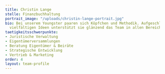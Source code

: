 ```yaml
---
title: Christin Lange
stelle: Finanzbuchhaltung
portrait_image: "/uploads/christin-lange-portrait.jpg"
bio: Bei unserem Youngster paaren sich Köpfchen und Methodik. Aufgeschlossen und mit
  vielfältigen Ideen unterstützt sie glänzend das Team in allen Bereichen.
taetigkeitsschwerpunkte:
- Juristische Verwaltung
- Eigentümerversammlungen
- Beratung Eigentümer & Beiräte
- Strategische Entwicklung
- Vertrieb & Marketing
order: 4
layout: team-profile
---
```


